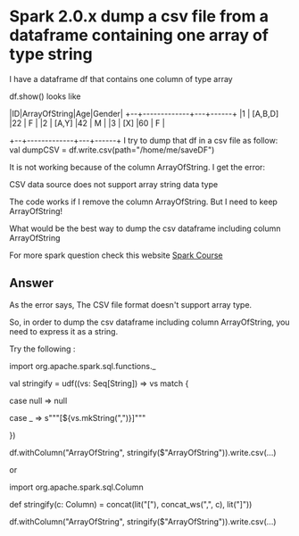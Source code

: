 <H1>Spark 2.0.x dump a csv file from a dataframe containing one array of type string</H1>

I have a dataframe df that contains one column of type array

df.show() looks like

|ID|ArrayOfString|Age|Gender|
+--+-------------+---+------+
|1 | [A,B,D]     |22 | F    |
|2 | [A,Y]       |42 | M    |
|3 | [X]         |60 | F    |

+--+-------------+---+------+
I try to dump that df in a csv file as follow:
val dumpCSV = df.write.csv(path="/home/me/saveDF")


It is not working because of the column ArrayOfString. I get the error:

CSV data source does not support array string data type

The code works if I remove the column ArrayOfString. But I need to keep ArrayOfString!

What would be the best way to dump the csv dataframe including column ArrayOfString

For more spark question check this website <a href="https://intellipaat.com/apache-spark-scala-training/">Spark Course</a>

<H2>Answer</h2>
As the error says, The CSV file format doesn't support array type.

So, in order to dump the csv dataframe including column ArrayOfString, you need to express it as a string.

Try the following :

import org.apache.spark.sql.functions._

val stringify = udf((vs: Seq[String]) => vs match {

  case null => null

  case _    => s"""[${vs.mkString(",")}]"""

})

df.withColumn("ArrayOfString", stringify($"ArrayOfString")).write.csv(...)

or

import org.apache.spark.sql.Column

def stringify(c: Column) = concat(lit("["), concat_ws(",", c), lit("]"))

df.withColumn("ArrayOfString", stringify($"ArrayOfString")).write.csv(...)
